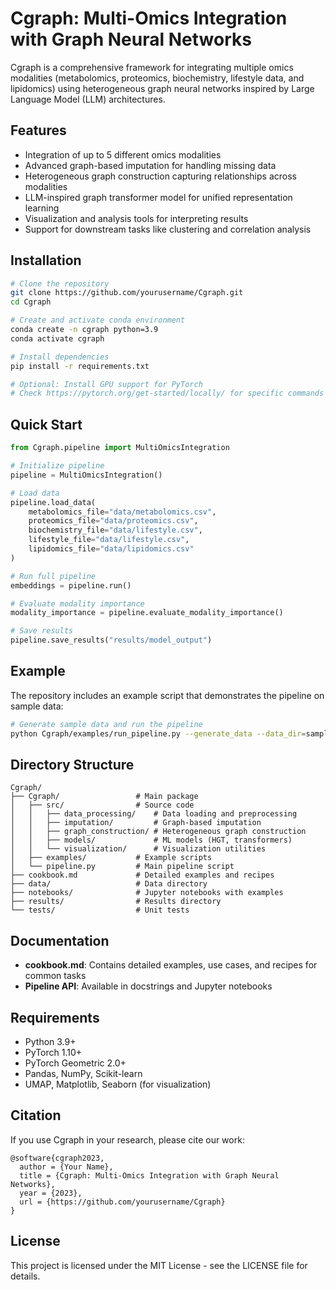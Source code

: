# Cgraph: Multi-Omics Integration with Graph Neural Networks

Cgraph is a comprehensive framework for integrating multiple omics modalities (metabolomics, proteomics, biochemistry, lifestyle data, and lipidomics) using heterogeneous graph neural networks inspired by Large Language Model (LLM) architectures.

## Features

- Integration of up to 5 different omics modalities
- Advanced graph-based imputation for handling missing data
- Heterogeneous graph construction capturing relationships across modalities
- LLM-inspired graph transformer model for unified representation learning
- Visualization and analysis tools for interpreting results
- Support for downstream tasks like clustering and correlation analysis

## Installation

```bash
# Clone the repository
git clone https://github.com/yourusername/Cgraph.git
cd Cgraph

# Create and activate conda environment
conda create -n cgraph python=3.9
conda activate cgraph

# Install dependencies
pip install -r requirements.txt

# Optional: Install GPU support for PyTorch
# Check https://pytorch.org/get-started/locally/ for specific commands
```

## Quick Start

```python
from Cgraph.pipeline import MultiOmicsIntegration

# Initialize pipeline
pipeline = MultiOmicsIntegration()

# Load data
pipeline.load_data(
    metabolomics_file="data/metabolomics.csv",
    proteomics_file="data/proteomics.csv",
    biochemistry_file="data/lifestyle.csv",
    lifestyle_file="data/lifestyle.csv",
    lipidomics_file="data/lipidomics.csv"
)

# Run full pipeline
embeddings = pipeline.run()

# Evaluate modality importance
modality_importance = pipeline.evaluate_modality_importance()

# Save results
pipeline.save_results("results/model_output")
```

## Example

The repository includes an example script that demonstrates the pipeline on sample data:

```bash
# Generate sample data and run the pipeline
python Cgraph/examples/run_pipeline.py --generate_data --data_dir=sample_data --output_dir=results
```

## Directory Structure

```
Cgraph/
├── Cgraph/                 # Main package
│   ├── src/                # Source code
│   │   ├── data_processing/    # Data loading and preprocessing
│   │   ├── imputation/         # Graph-based imputation
│   │   ├── graph_construction/ # Heterogeneous graph construction
│   │   ├── models/             # ML models (HGT, transformers)
│   │   └── visualization/      # Visualization utilities
│   ├── examples/           # Example scripts
│   └── pipeline.py         # Main pipeline script
├── cookbook.md             # Detailed examples and recipes
├── data/                   # Data directory
├── notebooks/              # Jupyter notebooks with examples
├── results/                # Results directory
└── tests/                  # Unit tests
```

## Documentation

- **cookbook.md**: Contains detailed examples, use cases, and recipes for common tasks
- **Pipeline API**: Available in docstrings and Jupyter notebooks

## Requirements

- Python 3.9+
- PyTorch 1.10+
- PyTorch Geometric 2.0+
- Pandas, NumPy, Scikit-learn
- UMAP, Matplotlib, Seaborn (for visualization)

## Citation

If you use Cgraph in your research, please cite our work:

```
@software{cgraph2023,
  author = {Your Name},
  title = {Cgraph: Multi-Omics Integration with Graph Neural Networks},
  year = {2023},
  url = {https://github.com/yourusername/Cgraph}
}
```

## License

This project is licensed under the MIT License - see the LICENSE file for details.